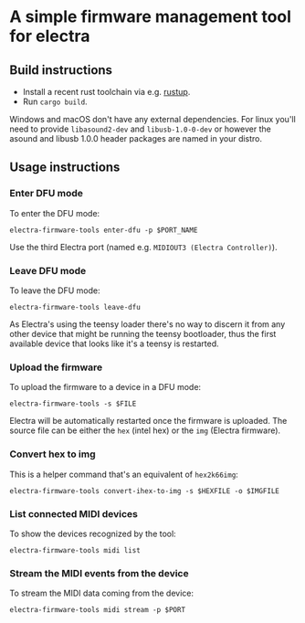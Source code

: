 # A simple firmware management tool for electra

## Build instructions

- Install a recent rust toolchain via e.g. [rustup](https://rustup.rs/).
- Run `cargo build`.

Windows and macOS don't have any external dependencies. For linux you'll need to
provide `libasound2-dev` and `libusb-1.0-0-dev` or however the asound and libusb
1.0.0 header packages are named in your distro.

## Usage instructions

### Enter DFU mode

To enter the DFU mode:

    electra-firmware-tools enter-dfu -p $PORT_NAME

Use the third Electra port (named e.g. `MIDIOUT3 (Electra Controller)`).

### Leave DFU mode

To leave the DFU mode:

    electra-firmware-tools leave-dfu

As Electra's using the teensy loader there's no way to discern it from any other
device that might be running the teensy bootloader, thus the first available
device that looks like it's a teensy is restarted.

### Upload the firmware

To upload the firmware to a device in a DFU mode:

    electra-firmware-tools -s $FILE

Electra will be automatically restarted once the firmware is uploaded. The
source file can be either the `hex` (intel hex) or the `img` (Electra firmware).

### Convert hex to img

This is a helper command that's an equivalent of `hex2k66img`:

    electra-firmware-tools convert-ihex-to-img -s $HEXFILE -o $IMGFILE

### List connected MIDI devices

To show the devices recognized by the tool:

    electra-firmware-tools midi list

### Stream the MIDI events from the device

To stream the MIDI data coming from the device:

    electra-firmware-tools midi stream -p $PORT
